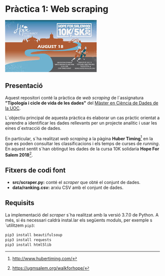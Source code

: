 
# Pràctica 1: Web scraping

![](img/hope_for_salem_10k_2018.jpg)


## Presentació

Aquest repositori conté la pràctica  de _web scraping_ de l´assignatura __"Tipología i cicle de vida de les dades"__ del 
[Màster en Ciència de Dades de la UOC](https://estudios.uoc.edu/es/masters-universitarios/data-science/presentacion).

L´objectiu principal de aquesta pràctica és elaborar un cas pràctic orientat a aprendre a identificar les dades rellevants per un projecte analític i usar les eines d´extracció de dades.

En particular, s´ha realitzat _web scraping_ a la pàgina __Huber Timing__[^1] en
la que es poden consultar les classificacions i els temps de curses de _running_. En
aquest sentit s´han obtingut les dades de la cursa 10K solidaria __Hope For Salem 2018__[^2].


[^1]: http://www.hubertiming.com/
[^2]: https://ugmsalem.org/walkforhope/


## Fitxers de codi font

* **src/scraper.py:** conté el _scraper_ que obté el conjunt de dades.
* **data/ranking.csv:** arxiu CSV amb el conjunt de dades.

## Requisits

La implementació del _scraper_ s´ha realitzat amb la versió 3.7.0 de Python. A més,
si és necessari caldrà instal.lar els següents moduls, per exemple s´utilitzem
`pip3`:

```{}
pip3 install beautifulsoup
pip3 install requests
pip3 install html5lib
```




